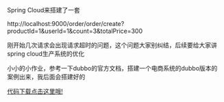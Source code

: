 Spring Cloud来搭建了一套

http://localhost:9000/order/order/create?productId=1&userId=1&count=3&totalPrice=300

刚开始几次请求会出现请求超时的问题，这个问题大家别纠结，后续要给大家讲spring cloud生产系统的优化

小小的小作业，参考一下dubbo的官方文档，搭建一个电商系统的dubbo版本的案例出来，我后面会搭建好的

[代码下载点击这里哦!](https://github.com/shishan100/Java-Interview-Advanced/raw/master/docs/distributed-system/code/code.zip)
